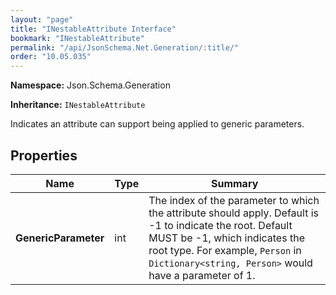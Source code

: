 ```yaml
---
layout: "page"
title: "INestableAttribute Interface"
bookmark: "INestableAttribute"
permalink: "/api/JsonSchema.Net.Generation/:title/"
order: "10.05.035"
---
```

**Namespace:** Json.Schema.Generation

**Inheritance:**
`INestableAttribute`

Indicates an attribute can support being applied to generic parameters.

## Properties

| Name | Type | Summary |
|---|---|---|
| **GenericParameter** | int | The index of the parameter to which the attribute should apply. Default is -1 to indicate the root. Default MUST be -1, which indicates the root type. For example, `Person` in `Dictionary<string, Person>` would have a parameter of 1. |

